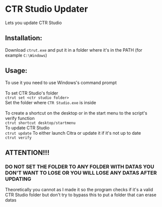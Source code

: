 # CTR Studio Updater
Lets you update CTR Studio

## Installation:
Download `ctrut.exe` and put it in a folder where it's in the PATH (for example `C:\Windows`)

## Usage:
To use it you need to use Windows's command prompt<br><br>
To set CTR Studio's folder<br>
`ctrut set <ctr studio folder>`<br>
Set the folder where `CTR Studio.exe` is inside<br><br>
To create a shortcut on the desktop or in the start menu to the script's verify function<br>
`ctrut shortcut desktop/startmenu`<br>
To update CTR Studio<br>
`ctrut update`
To either launch Citra or update it if it's not up to date<br>
`ctrut verify`

## ATTENTION!!!
### DO NOT SET THE FOLDER TO ANY FOLDER WITH DATAS YOU DON'T WANT TO LOSE OR YOU WILL LOSE ANY DATAS AFTER UPDATING
Theoretically you cannot as I made it so the program checks if it's a valid CTR Studio folder but don't try to bypass this to put a folder that can erase datas

